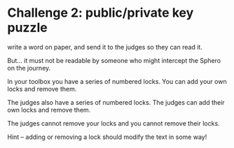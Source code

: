 # Challenge 2: public/private key puzzle

write a word on paper, and send it to the judges so they can read it. 

But… it must not be readable by someone who might intercept the Sphero on the journey. 

In your toolbox you have a series of numbered locks. You can add your own locks and remove them. 

The judges also have a series of numbered locks. The judges can add their own locks and remove them. 

The judges cannot remove your locks and you cannot remove their locks. 

Hint – adding or removing a lock should modify the text in some way!
